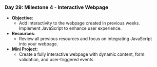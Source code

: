 ### **Day 29: Milestone 4 - Interactive Webpage**

- **Objective**:
  - Add interactivity to the webpage created in previous weeks. Implement JavaScript to enhance user experience.
- **Resources**:
  - Review all previous resources and focus on integrating JavaScript into your webpage.
- **Mini Project**:
  - Create a fully interactive webpage with dynamic content, form validation, and user-triggered events.
